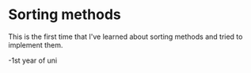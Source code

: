 # Sorting methods

This is the first time that I've learned about sorting methods and tried to implement them.

-1st year of uni
